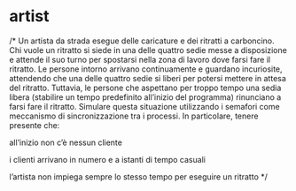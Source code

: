 # artist

/*
Un artista da strada esegue delle caricature e dei ritratti a carboncino. Chi vuole un ritratto si siede
in una delle quattro sedie messe a disposizione e attende il suo turno per spostarsi nella zona di lavoro 
dove farsi fare il ritratto. Le persone intorno arrivano continuamente e guardano incuriosite, attendendo
che una delle quattro sedie si liberi per potersi mettere in attesa del ritratto. Tuttavia, le persone che
aspettano per troppo tempo una sedia libera (stabilire un tempo predefinito all’inizio del programma)
rinunciano a farsi fare il ritratto. Simulare questa situazione utilizzando i semafori come meccanismo di
sincronizzazione tra i processi. In particolare, tenere presente che:

all’inizio non c’è nessun cliente

i clienti arrivano in numero e a istanti di tempo casuali

l’artista non impiega sempre lo stesso tempo per eseguire un ritratto
*/
